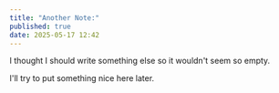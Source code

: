 ```yaml
---
title: "Another Note:"
published: true
date: 2025-05-17 12:42
---
```


I thought I should write something else so it wouldn't seem so empty. 


                                              

I'll try to put something nice here later.
